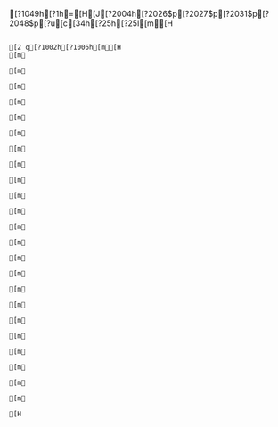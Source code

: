 [?1049h[?1h=[H[J[?2004h[?2026$p[?2027$p[?2031$p[?2048$p[?u[c[34h[?25h[?25l[m[H                                                                                
                                                                                
                                                                                
                                                                                
                                                                                
                                                                                
                                                                                
                                                                                
                                                                                
                                                                                
                                                                                
                                                                                
                                                                                
                                                                                
                                                                                
                                                                                
                                                                                
                                                                                
                                                                                
                                                                                
                                                                                
                                                                                
                                                                                
                                                                                [2 q[?1002h[?1006h[m[H                                                                                [m
                                                                                [m
                                                                                [m
                                                                                [m
                                                                                [m
                                                                                [m
                                                                                [m
                                                                                [m
                                                                                [m
                                                                                [m
                                                                                [m
                                                                                [m
                                                                                [m
                                                                                [m
                                                                                [m
                                                                                [m
                                                                                [m
                                                                                [m
                                                                                [m
                                                                                [m
                                                                                [m
                                                                                [m
                                                                                [m
                                                                                [H